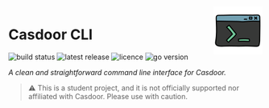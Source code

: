 <img src="img/logo.png" align="right" height="96"/>

# Casdoor CLI

![build status](https://gitlab.com/sdv9972401/casdoor-cli-go/badges/dev/pipeline.svg)
![latest release](https://gitlab.com/sdv9972401/casdoor-cli-go/-/badges/release.svg)
![licence](https://img.shields.io/badge/licence-GPLv3-lightgray)
![go version](https://img.shields.io/badge/go_version-1.22.0-green)

*A clean and straightforward command line interface for Casdoor.*

> ⚠️ This is a student project, and it is not officially supported nor affiliated with Casdoor. Please use with caution.



